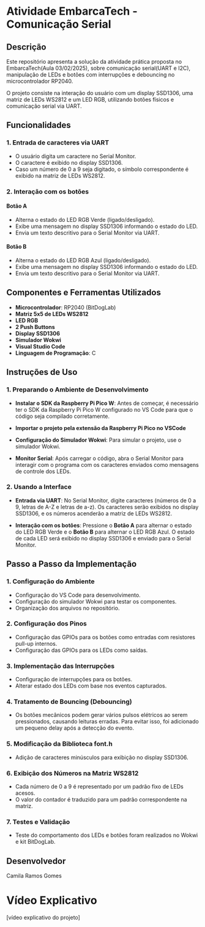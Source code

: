 # Atividade EmbarcaTech - Comunicação Serial

## Descrição
Este repositório apresenta a solução da atividade prática proposta no EmbarcaTech(Aula 03/02/2025), sobre comunicação serial(UART e I2C), manipulação de LEDs e botões com interrupções e debouncing no microcontrolador RP2040.

O projeto consiste na interação do usuário com um display SSD1306, uma matriz de LEDs WS2812 e um LED RGB, utilizando botões físicos e comunicação serial via UART.

## Funcionalidades
### **1. Entrada de caracteres via UART**
- O usuário digita um caractere no Serial Monitor.
- O caractere é exibido no display SSD1306.
- Caso um número de 0 a 9 seja digitado, o símbolo correspondente é exibido na matriz de LEDs WS2812.

### **2. Interação com os botões**
#### **Botão A**
- Alterna o estado do LED RGB Verde (ligado/desligado).
- Exibe uma mensagem no display SSD1306 informando o estado do LED.
- Envia um texto descritivo para o Serial Monitor via UART.

#### **Botão B**
- Alterna o estado do LED RGB Azul (ligado/desligado).
- Exibe uma mensagem no display SSD1306 informando o estado do LED.
- Envia um texto descritivo para o Serial Monitor via UART.

## **Componentes e Ferramentas Utilizados**
- **Microcontrolador**: RP2040 (BitDogLab)
- **Matriz 5x5 de LEDs WS2812**
- **LED RGB** 
- **2 Push Buttons**
- **Display SSD1306**
- **Simulador Wokwi**
- **Visual Studio Code**
- **Linguagem de Programação**: C


## **Instruções de Uso**

### **1. Preparando o Ambiente de Desenvolvimento**
- **Instalar o SDK da Raspberry Pi Pico W**: Antes de começar, é necessário ter o SDK da Raspberry Pi Pico W configurado no VS Code para que o código seja compilado corretamente.
  
- **Importar o projeto pela extensão da Raspberry Pi Pico no VSCode**

- **Configuração do Simulador Wokwi**: Para simular o projeto, use o simulador Wokwi.

- **Monitor Serial**: Após carregar o código, abra o Serial Monitor para interagir com o programa com os caracteres enviados como mensagens de controle dos LEDs.

### **2. Usando a Interface**

- **Entrada via UART**: No Serial Monitor, digite caracteres (números de 0 a 9, letras de A-Z e letras de a-z). Os caracteres serão exibidos no display SSD1306, e os números acenderão a matriz de LEDs WS2812.

- **Interação com os botões**: Pressione o **Botão A** para alternar o estado do LED RGB Verde e o **Botão B** para alternar o LED RGB Azul. O estado de cada LED será exibido no display SSD1306 e enviado para o Serial Monitor.

## **Passo a Passo da Implementação**
### **1. Configuração do Ambiente**
- Configuração do VS Code para desenvolvimento.
- Configuração do simulador Wokwi para testar os componentes.
- Organização dos arquivos no repositório.

### **2. Configuração dos Pinos**
- Configuração das GPIOs para os botões como entradas com resistores pull-up internos.
- Configuração das GPIOs para os LEDs como saídas.

### **3. Implementação das Interrupções**
- Configuração de interrupções para os botões.
- Alterar estado dos LEDs com base nos eventos capturados.

### **4. Tratamento de Bouncing (Debouncing)**
- Os botões mecânicos podem gerar vários pulsos elétricos ao serem pressionados, causando leituras erradas. Para evitar isso, foi adicionado um pequeno delay após a detecção do evento.

### **5. Modificação da Biblioteca font.h**
- Adição de caracteres minúsculos para exibição no display SSD1306.

### **6. Exibição dos Números na Matriz WS2812**
- Cada número de 0 a 9 é representado por um padrão fixo de LEDs acesos.
- O valor do contador é traduzido para um padrão correspondente na matriz.

### **7. Testes e Validação**
- Teste do comportamento dos LEDs e botões foram realizados no Wokwi e kit BitDogLab.

## **Desenvolvedor**
Camila Ramos Gomes

# **Vídeo Explicativo**
[vídeo explicativo do projeto]
